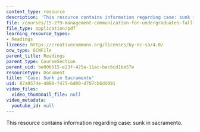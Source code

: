 ```yaml
---
content_type: resource
description: 'This resource contains information regarding case: sunk in sacramento.'
file: /courses/15-279-management-communication-for-undergraduates-fall-2012/87a957de4880f4756d00d707cb6dd091_MIT15_279F12_sacrmntoCase.pdf
file_type: application/pdf
learning_resource_types:
- Readings
license: https://creativecommons.org/licenses/by-nc-sa/4.0/
ocw_type: OCWFile
parent_title: Readings
parent_type: CourseSection
parent_uid: be00b515-e23f-425a-11ac-bec6cd1be57e
resourcetype: Document
title: 'Case: Sunk in Sacramento'
uid: 87a957de-4880-f475-6d00-d707cb6dd091
video_files:
  video_thumbnail_file: null
video_metadata:
  youtube_id: null
---
```

This resource contains information regarding case: sunk in sacramento.